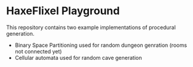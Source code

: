 # HaxeFlixel Playground

This repository contains two example implementations of procedural generation.

- Binary Space Partitioning used for random dungeon genration (rooms not connected yet)
- Cellular automata used for random cave generation
